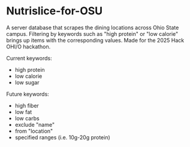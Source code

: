 # Nutrislice-for-OSU
A server database that scrapes the dining locations across Ohio State campus. Filtering by keywords such as "high protein" or "low calorie" brings up items with the corresponding values. Made for the 2025 Hack OHI/O hackathon.

Current keywords:
- high protein
- low calorie
- low sugar

Future keywords:
- high fiber
- low fat
- low carbs
- exclude "name"
- from "location"
- specified ranges (i.e. 10g-20g protein)
